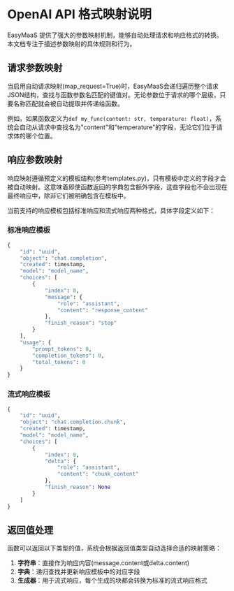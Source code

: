 # OpenAI API 格式映射说明

EasyMaaS 提供了强大的参数映射机制，能够自动处理请求和响应格式的转换。本文档专注于描述参数映射的具体规则和行为。

## 请求参数映射

当启用自动请求映射(map_request=True)时，EasyMaaS会递归遍历整个请求JSON结构，查找与函数参数名匹配的键值对。无论参数位于请求的哪个层级，只要名称匹配就会被自动提取并传递给函数。

例如，如果函数定义为`def my_func(content: str, temperature: float)`，系统会自动从请求中查找名为"content"和"temperature"的字段，无论它们位于请求体的哪个位置。

## 响应参数映射

响应映射遵循预定义的模板结构(参考templates.py)，只有模板中定义的字段才会被自动映射。这意味着即使函数返回的字典包含额外字段，这些字段也不会出现在最终响应中，除非它们被明确包含在模板中。

当前支持的响应模板包括标准响应和流式响应两种格式，具体字段定义如下：

### 标准响应模板
```python
{
    "id": "uuid",
    "object": "chat.completion",
    "created": timestamp,
    "model": "model_name",
    "choices": [
        {
            "index": 0,
            "message": {
                "role": "assistant",
                "content": "response_content"
            },
            "finish_reason": "stop"
        }
    ],
    "usage": {
        "prompt_tokens": 0,
        "completion_tokens": 0,
        "total_tokens": 0
    }
}
```

### 流式响应模板
```python
{
    "id": "uuid",
    "object": "chat.completion.chunk",
    "created": timestamp,
    "model": "model_name",
    "choices": [
        {
            "index": 0,
            "delta": {
                "role": "assistant",
                "content": "chunk_content"
            },
            "finish_reason": None
        }
    ]
}
```

## 返回值处理

函数可以返回以下类型的值，系统会根据返回值类型自动选择合适的映射策略：

1. **字符串**：直接作为响应内容(message.content或delta.content)
2. **字典**：递归查找并更新响应模板中的对应字段
3. **生成器**：用于流式响应，每个生成的块都会转换为标准的流式响应格式
